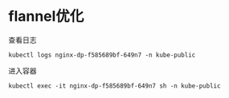 # flannel优化



查看日志
```shell
kubectl logs nginx-dp-f585689bf-649n7 -n kube-public
```


进入容器
```shell
kubectl exec -it nginx-dp-f585689bf-649n7 sh -n kube-public
```